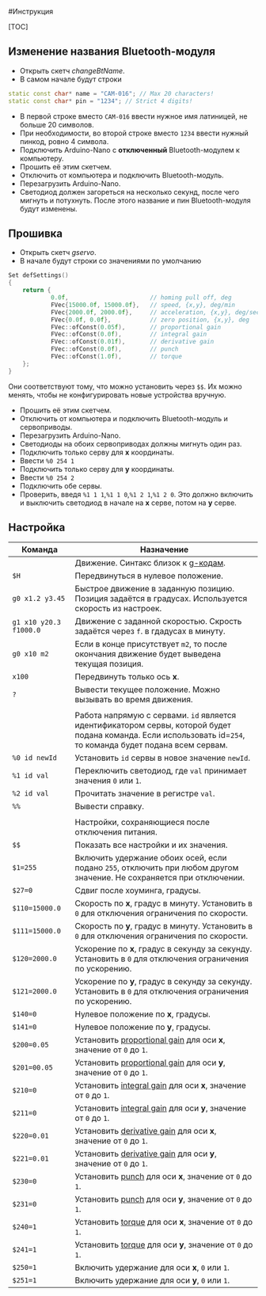 #Инструкция

[TOC]

## Изменение названия Bluetooth-модуля

* Открыть скетч _changeBtName_.
* В самом начале будут строки 
```c++
static const char* name = "CAM-016"; // Max 20 characters!
static const char* pin = "1234"; // Strict 4 digits!
```
* В первой строке вместо `CAM-016` ввести нужное имя латиницей, не больше 20 символов.
* При необходимости, во второй строке вместо `1234` ввести нужный пинкод, ровно 4 символа.
* Подключить Arduino-Nano с __отключенный__ Bluetooth-модулем к компьютеру.
* Прошить её этим скетчем.
* Отключить от компьютера и подключить Bluetooth-модуль.
* Перезагрузить Arduino-Nano.
* Светодиод должен загореться на несколько секунд, после чего мигнуть и потухнуть. После этого название и пин Bluetooth-модуля будут изменены.


## Прошивка

* Открыть скетч _gservo_.
* В начале будут строки со значениями по умолчанию
```c++
Set defSettings()
{
    return {
            0.0f,                       // homing pull off, deg
            FVec{15000.0f, 15000.0f},   // speed, {x,y}, deg/min
            FVec{2000.0f, 2000.0f},     // acceleration, {x,y}, deg/sec^2
            FVec{0.0f, 0.0f},           // zero position, {x,y}, deg
            FVec::ofConst(0.05f),       // proportional gain
            FVec::ofConst(0.0f),        // integral gain 
            FVec::ofConst(0.01f),       // derivative gain
            FVec::ofConst(0.0f),        // punch
            FVec::ofConst(1.0f),        // torque
    };
}
```
Они соответствуют тому, что можно установить через `$$`. Их можно менять, чтобы не конфигурировать новые устройства вручную.

* Прошить её этим скетчем.
* Отключить от компьютера и подключить Bluetooth-модуль и сервоприводы.
* Перезагрузить Arduino-Nano.
* Светодиоды на обоих сервоприводах должны мигнуть один раз.
* Подключить только серву для __x__ координаты.
* Ввести `%0 254 1`
* Подключить только серву для __y__ координаты.
* Ввести `%0 254 2`
* Подключить обе сервы.
* Проверить, введя `%1 1 1`,`%1 1 0`,`%1 2 1`,`%1 2 0`. Это должно включить и выключить светодиод в начале на __x__ серве, потом на __y__ серве. 


## Настройка

| Команда                | Назначение                               |
| ---------------------- | ---------------------------------------- |
|                        | Движение. Синтакс близок к [g-кодам][GRBL]. |
| `$H`                   | Передвинуться в нулевое положение.       |
| `g0 x1.2 y3.45`        | Быстрое движение в заданную позицию. Позиция задаётся в градусах. Используется скорость из настроек. |
| `g1 x10 y20.3 f1000.0` | Движение с заданной скоростью. Скрость задаётся через `f`. в гдадусах в минуту. |
| `g0 x10 m2`            | Если в конце присутствует `m2`, то после окончания движение будет выведена текущая позиция. |
| `x100`                 | Передвинуть только ось __x__.            |
| `?`                    | Вывести текущее положение. Можно вызывать во время движения. |
|                        |                                          |
|                        | Работа напрямую с сервами. `id` является идентификатором сервы, которой будет подана команда. Если использовать id=`254`, то команда будет подана всем сервам. |
| `%0 id newId`          | Установить `id` сервы в новое значение `newId`. |
| `%1 id val`            | Переключить светодиод, где `val` принимает значения `0` или `1`. |
| `%2 id val`            | Прочитать значение в регистре `val`.     |
| `%%`                   | Вывести справку.                         |
|                        |                                          |
|                        | Настройки, сохраняющиеся после отключения питания. |
| `$$`                   | Показать все настройки и их значения.    |
| `$1=255`               | Включить удержание обоих осей, если подано `255`, отключить при любом другом значение. Не сохраняется при отключении. |
| `$27=0`                | Сдвиг после хоуминга, градусы.           |
| `$110=15000.0`         | Скорость по __x__, градус в минуту. Установить в `0` для отключения ограничения по скорости. |
| `$111=15000.0`         | Скорость по __y__, градус в минуту. Установить в `0` для отключения ограничения по скорости. |
| `$120=2000.0`          | Ускорение по __x__, градус в секунду за секунду. Установить в `0` для отключения ограничения по ускорению. |
| `$121=2000.0`          | Ускорение по __y__, градус в секунду за секунду. Установить в `0` для отключения ограничения по ускорению. |
| `$140=0`               | Нулевое положение по __x__, градусы.     |
| `$141=0`               | Нулевое положение по __y__, градусы.     |
| `$200=0.05`            | Установить [proportional gain][ПИД-регуляторы]  для оси __x__, значение от `0` до `1`. |
| `$201=00.05`           | Установить [proportional gain][ПИД-регуляторы] для оси __y__, значение от `0` до `1`. |
| `$210=0`               | Установить [integral gain][ПИД-регуляторы]  для оси __x__, значение от `0` до `1`. |
| `$211=0`               | Установить [integral gain][ПИД-регуляторы]  для оси __y__, значение от `0` до `1`. |
| `$220=0.01`            | Установить [derivative gain][ПИД-регуляторы]  для оси __x__, значение от `0` до `1`. |
| `$221=0.01`            | Установить [derivative gain][ПИД-регуляторы]  для оси __y__, значение от `0` до `1`. |
| `$230=0`               | Установить [punch][Сервопривод Dynamixel MX-12W] для оси __x__, значение от `0` до `1`. |
| `$231=0`               | Установить [punch][Сервопривод Dynamixel MX-12W] для оси __y__, значение от `0` до `1`. |
| `$240=1`               | Установить [torque][Сервопривод Dynamixel MX-12W] для оси __x__, значение от `0` до `1`. |
| `$241=1`               | Установить [torque][Сервопривод Dynamixel MX-12W] для оси __y__, значение от `0` до `1`. |
| `$250=1`               | Включить удержание для оси __x__, `0` или `1`. |
| `$251=1`               | Включить удержание для оси __y__, `0` или `1`. |

[GRBL]: https://github.com/gnea/grbl/wiki
[Сервопривод Dynamixel MX-12W]: http://support.robotis.com/en/techsupport_eng.htm#product/actuator/dynamixel/mx_series/mx-12w.htm
[ПИД-регуляторы]: http://we.easyelectronics.ru/Theory/pid-regulyatory--dlya-chaynikov-praktikov.html
